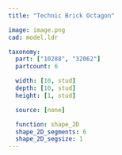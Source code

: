 ```yaml
---
title: "Technic Brick Octagon"

image: image.png
cad: model.ldr

taxonomy:
  part: ["10288", "32062"]
  partcount: 6

  width: [10, stud]
  depth: [10, stud]
  height: [1, stud]

  source: [none]

  function: shape_2D
  shape_2D_segments: 6
  shape_2D_segsize: 1
---
```

